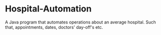 # Hospital-Automation
A Java program that automates operations about an average hospital. Such that, appointments, dates, doctors' day-off's etc. 
